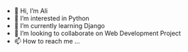 - 👋 Hi, I’m Ali
- 👀 I’m interested in Python
- 🌱 I’m currently learning Django
- 💞️ I’m looking to collaborate on Web Development Project
- 📫 How to reach me ...

<!---
Alicheick225/Alicheick225 is a ✨ special ✨ repository because its `README.md` (this file) appears on your GitHub profile.
You can click the Preview link to take a look at your changes.
--->
